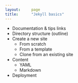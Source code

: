 ```yaml
---
layout:     page
title:      "Jekyll basics"
---
```


* Documentation & tips links
* Directory structure (outline)
* Create a new site
	* From scratch
	* From a template
	* Clone from an existing site
* Content
	* YAML
	* Markdown
* Deployment